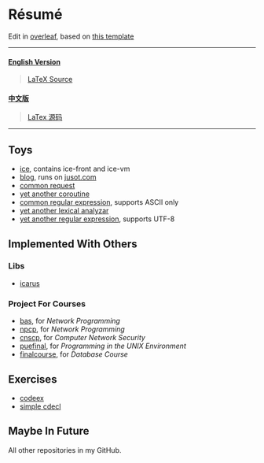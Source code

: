 # Résumé

Edit in [overleaf](https://www.overleaf.com), based on [this template](https://github.com/billryan/resume)

<hr>

#### [English Version](./resume.pdf)
> [LaTeX Source](./resume.tex)

#### [中文版](./resume-cn.pdf)
> [LaTex 源码](./resume-cn.tex)

<hr>

## Toys

* [ice](https://github.com/ice-lang), contains ice-front and ice-vm
* [blog](https://github.com/MU001999/blog), runs on [jusot.com](http://www.jusot.com)
* [common request](https://github.com/MU001999/commonrequest)
* [yet another coroutine](https://github.com/MU001999/yac)
* [common regular expression](https://github.com/MU001999/commonregex), supports ASCII only
* [yet another lexical analyzar](https://github.com/MU001999/yala)
* [yet another regular expression](https://github.com/MU001999/yare), supports UTF-8

## Implemented With Others

### Libs

* [icarus](https://github.com/Jusot/icarus)

### Project For Courses

* [bas](https://github.com/Jusot/bas), for *Network Programming*
* [npcp](https://github.com/Jusot/npcp), for *Network Programming*
* [cnscp](https://github.com/Jusot/cnscp), for *Computer Network Security*
* [puefinal](https://github.com/MU001999/puefinal), for *Programming in the UNIX Environment*
* [finalcourse](https://github.com/SLXdatabase/finalcourse), for *Database Course*

## Exercises

* [codeex](https://github.com/MU001999/codeex)
* [simple cdecl](https://github.com/MU001999/simple_cdecl)

## Maybe In Future

All other repositories in my GitHub.
